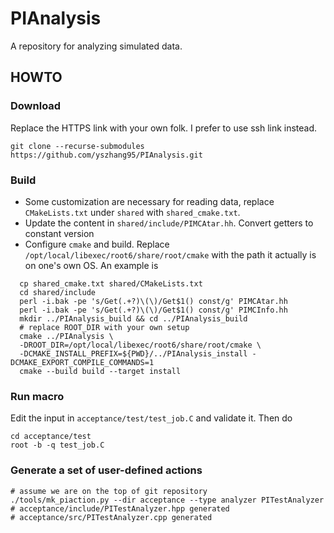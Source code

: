 # PIAnalysis
A repository for analyzing simulated data.
## HOWTO
### Download
Replace the HTTPS link with your own folk. I prefer to use ssh link instead.
```shell
git clone --recurse-submodules https://github.com/yszhang95/PIAnalysis.git
```

### Build
- Some customization are necessary for reading data, replace
  `CMakeLists.txt` under `shared` with `shared_cmake.txt`.
- Update the content in `shared/include/PIMCAtar.hh`. Convert getters
  to constant version
- Configure `cmake` and build. Replace
  `/opt/local/libexec/root6/share/root/cmake` with the path it
  actually is on one's own OS.
An example is
```shell
  cp shared_cmake.txt shared/CMakeLists.txt
  cd shared/include
  perl -i.bak -pe 's/Get(.+?)\(\)/Get$1() const/g' PIMCAtar.hh
  perl -i.bak -pe 's/Get(.+?)\(\)/Get$1() const/g' PIMCInfo.hh
  mkdir ../PIAnalysis_build && cd ../PIAnalysis_build
  # replace ROOT_DIR with your own setup
  cmake ../PIAnalysis \
  -DROOT_DIR=/opt/local/libexec/root6/share/root/cmake \
  -DCMAKE_INSTALL_PREFIX=${PWD}/../PIAnalysis_install -DCMAKE_EXPORT_COMPILE_COMMANDS=1
  cmake --build build --target install
```

### Run macro
Edit the input in `acceptance/test/test_job.C` and validate it.
Then do
```shell
cd acceptance/test
root -b -q test_job.C
```

### Generate a set of user-defined actions
```shell
# assume we are on the top of git repository
./tools/mk_piaction.py --dir acceptance --type analyzer PITestAnalyzer
# acceptance/include/PITestAnalyzer.hpp generated
# acceptance/src/PITestAnalyzer.cpp generated
```
